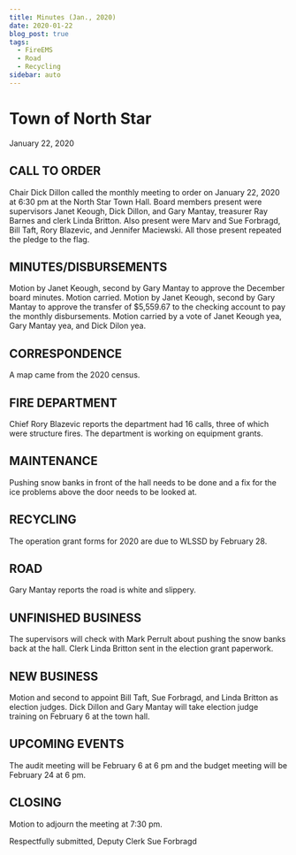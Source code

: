 ```yaml
---
title: Minutes (Jan., 2020)
date: 2020-01-22
blog_post: true
tags: 
  - FireEMS
  - Road
  - Recycling
sidebar: auto
---
```


# Town of North Star
January 22, 2020

## CALL TO ORDER
Chair Dick Dillon called the monthly meeting to order on January 22, 2020 at 6:30 pm at the North Star Town Hall.  Board members present were supervisors Janet Keough, Dick Dillon, and Gary Mantay, treasurer Ray Barnes and clerk Linda Britton.  Also present were Marv and Sue Forbragd, Bill Taft, Rory Blazevic, and Jennifer Maciewski.  All those present repeated the pledge to the flag.

## MINUTES/DISBURSEMENTS
Motion by Janet Keough, second by Gary Mantay to approve the December board minutes.  Motion carried.  Motion by Janet Keough, second by Gary Mantay to approve the transfer of $5,559.67 to the checking account to pay the monthly disbursements.  Motion carried by a vote of Janet Keough yea, Gary Mantay yea, and Dick Dilon yea.  

## CORRESPONDENCE
A map came from the 2020 census.

## FIRE DEPARTMENT
Chief Rory Blazevic reports the department had 16 calls, three of which were structure 
fires.  The department is working on equipment grants.

## MAINTENANCE
Pushing snow banks in front of the hall needs to be done and a fix for the ice problems above the door needs to be looked at.

## RECYCLING
The operation grant forms for 2020 are due to WLSSD by February 28.

## ROAD
Gary Mantay reports the road is white and slippery.

## UNFINISHED BUSINESS
The supervisors will check with Mark Perrult about pushing the snow banks back at the hall.  Clerk Linda Britton sent in the election grant paperwork.

## NEW BUSINESS
Motion and second to appoint Bill Taft, Sue Forbragd, and Linda Britton as election judges.
Dick Dillon and Gary Mantay will take election judge training on February 6 at the town hall.  

## UPCOMING EVENTS
The audit meeting will be February 6 at 6 pm and the budget meeting will be February 24 at 6 pm.

## CLOSING
Motion to adjourn the meeting at 7:30 pm.

Respectfully submitted,
Deputy Clerk Sue Forbragd
